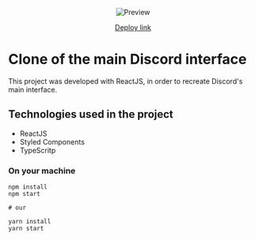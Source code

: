 <p align="center" >
  <img alt="Preview" src="https://github.com/DAVI-REZENDE/clones-with-react/blob/main/discord-interface-clone/public/preview-discord.gif" />
</p>

<p align="center" >
  <a target="_blank" href="https://discordcloneinterface.netlify.app/">
    Deploy link
  </a>
</p>

# Clone of the main Discord interface

This project was developed with ReactJS, in order to recreate Discord's main interface.

## Technologies used in the project

- ReactJS
- Styled Components
- TypeScritp

### On your machine

```
npm install
npm start

# our

yarn install
yarn start

```